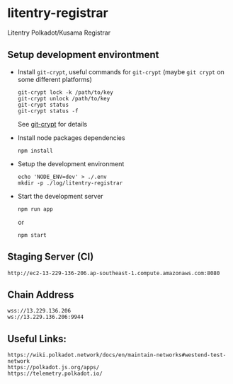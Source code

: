 # litentry-registrar
Litentry Polkadot/Kusama Registrar

## Setup development environtment

- Install `git-crypt`, useful commands for `git-crypt` (maybe `git crypt` on some different platforms)
	
	```
	git-crypt lock -k /path/to/key
	git-crypt unlock /path/to/key
	git-crypt status
	git-crypt status -f
	```
	
	See [git-crypt](https://github.com/AGWA/git-crypt) for details

- Install node packages dependencies

	```
	npm install
	```

- Setup the development environment

	```
	echo 'NODE_ENV=dev' > ./.env
	mkdir -p ./log/litentry-registrar
	```

- Start the development server

	```
	npm run app 
	```
	or 
	
	```
	npm start
	```
	

## Staging Server (CI)

```
http://ec2-13-229-136-206.ap-southeast-1.compute.amazonaws.com:8080
```

## Chain Address 
```
wss://13.229.136.206
ws://13.229.136.206:9944
```

## Useful Links:

```
https://wiki.polkadot.network/docs/en/maintain-networks#westend-test-network
https://polkadot.js.org/apps/
https://telemetry.polkadot.io/
```
